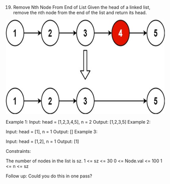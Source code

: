 19. Remove Nth Node From End of List
Given the head of a linked list, remove the nth node from the end of the list and return its head.

<img src="description.jpg" width="3000" height="300">

Example 1:
Input: head = [1,2,3,4,5], n = 2
Output: [1,2,3,5]
Example 2:

Input: head = [1], n = 1
Output: []
Example 3:

Input: head = [1,2], n = 1
Output: [1]


Constraints:

The number of nodes in the list is sz.
1 <= sz <= 30
0 <= Node.val <= 100
1 <= n <= sz


Follow up: Could you do this in one pass?
